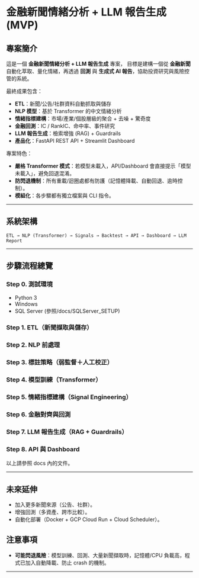 # 金融新聞情緒分析 + LLM 報告生成 (MVP)

## 專案簡介
這是一個 **金融新聞情緒分析 + LLM 報告生成** 專案，
目標是建構一個從 **金融新聞** 自動化萃取、量化情緒，再透過 **回測** 與 **生成式 AI 報告**，協助投資研究與風險控管的系統。

最終成果包含：

* **ETL**：新聞/公告/社群資料自動抓取與儲存
* **NLP 模型**：基於 Transformer 的中文情緒分析
* **情緒指標建構**：市場/產業/個股層級的聚合 + 去噪 + 驚奇度
* **金融回測**：IC / RankIC、命中率、事件研究
* **LLM 報告生成**：檢索增強 (RAG) + Guardrails
* **產品化**：FastAPI REST API + Streamlit Dashboard

專案特色：
- **嚴格 Transformer 模式**：若模型未載入，API/Dashboard 會直接提示「模型未載入」，避免回退混淆。
- **防閃退機制**：所有重載/迴圈處都有防護（記憶體降載、自動回退、逾時控制）。
- **模組化**：各步驟都有獨立檔案與 CLI 指令。

---
## 系統架構

```
ETL → NLP (Transformer) → Signals → Backtest → API → Dashboard → LLM Report
```

---
## 步驟流程總覽

### Step 0. 測試環境
- Python 3
- Windows
- SQL Server (參照/docs/SQLServer_SETUP)
  
### Step 1. ETL（新聞擷取與儲存）
### Step 2. NLP 前處理
### Step 3. 標註策略（弱監督＋人工校正）
### Step 4. 模型訓練（Transformer）
### Step 5. 情緒指標建構（Signal Engineering）
### Step 6. 金融對齊與回測
### Step 7. LLM 報告生成（RAG + Guardrails）
### Step 8. API 與 Dashboard

以上請參照 docs 內的文件。

---
## 未來延伸

* 加入更多新聞來源（公告、社群）。
* 增強回測（多資產、跨市比較）。
* 自動化部署（Docker + GCP Cloud Run + Cloud Scheduler）。


## 注意事項

* **可能閃退風險**：模型訓練、回測、大量新聞擷取時，記憶體/CPU 負載高，程式已加入自動降載、防止 crash 的機制。

---

